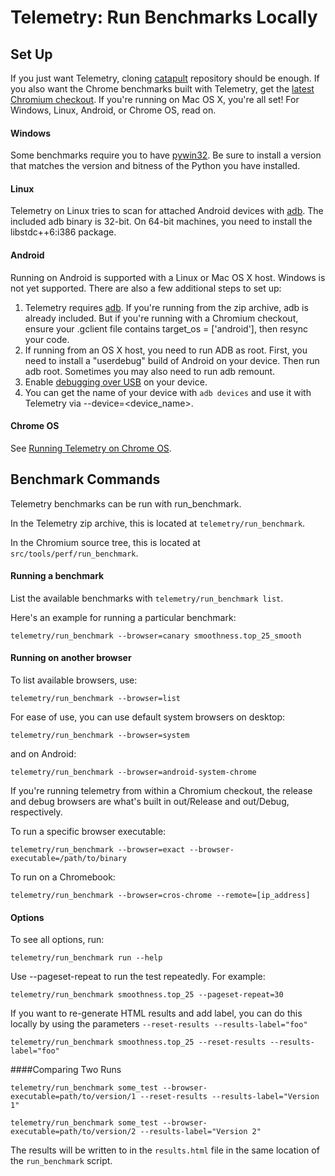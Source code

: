 <!-- Copyright 2015 The Chromium Authors. All rights reserved.
     Use of this source code is governed by a BSD-style license that can be
     found in the LICENSE file.
-->

# Telemetry: Run Benchmarks Locally

## Set Up

If you just want Telemetry, cloning
[catapult](https://github.com/catapult-project/catapult) repository should be
enough. If you also want the Chrome benchmarks built with Telemetry, get the
[latest Chromium checkout](https://www.chromium.org/developers/how-tos/get-the-code).
If you're running on Mac OS X, you're all set! For Windows, Linux, Android, or
Chrome OS, read on.

#### Windows

Some benchmarks require you to have
[pywin32](http://sourceforge.net/projects/pywin32/files/pywin32/Build%20219/).
Be sure to install a version that matches the version and bitness of the Python
you have installed.

#### Linux

Telemetry on Linux tries to scan for attached Android devices with
[adb](https://developer.android.com/tools/help/adb.html).
The included adb binary is 32-bit. On 64-bit machines, you need to install the
libstdc++6:i386 package.

#### Android

Running on Android is supported with a Linux or Mac OS X host. Windows is not
yet supported. There are also a few additional steps to set up:

  1. Telemetry requires [adb](http://developer.android.com/tools/help/adb.html).
     If you're running from the zip archive, adb is already included. But if
     you're running with a Chromium checkout, ensure your .gclient file contains
     target\_os = ['android'], then resync your code.
  2. If running from an OS X host, you need to run ADB as root. First, you need
     to install a "userdebug" build of Android on your device. Then run adb
     root. Sometimes you may also need to run adb remount.
  3. Enable [debugging over USB](http://developer.android.com/tools/device.html)
     on your device.
  4. You can get the name of your device with `adb devices` and use it with
     Telemetry via --device=<device\_name>.

#### Chrome OS

See [Running Telemetry on Chrome OS](http://www.chromium.org/developers/telemetry/running-telemetry-on-chrome-os).

## Benchmark Commands

Telemetry benchmarks can be run with run\_benchmark.

In the Telemetry zip archive, this is located at `telemetry/run_benchmark`.

In the Chromium source tree, this is located at `src/tools/perf/run_benchmark`.

#### Running a benchmark

List the available benchmarks with `telemetry/run_benchmark list`.

Here's an example for running a particular benchmark:

`telemetry/run_benchmark --browser=canary smoothness.top_25_smooth`

#### Running on another browser

To list available browsers, use:

`telemetry/run_benchmark --browser=list`

For ease of use, you can use default system browsers on desktop:

`telemetry/run_benchmark --browser=system`

and on Android:

`telemetry/run_benchmark --browser=android-system-chrome`

If you're running telemetry from within a Chromium checkout, the release and
debug browsers are what's built in out/Release and out/Debug, respectively.

To run a specific browser executable:

`telemetry/run_benchmark --browser=exact --browser-executable=/path/to/binary`

To run on a Chromebook:

`telemetry/run_benchmark --browser=cros-chrome --remote=[ip_address]`

#### Options

To see all options, run:

`telemetry/run_benchmark run --help`

Use --pageset-repeat to run the test repeatedly. For example:

`telemetry/run_benchmark smoothness.top_25 --pageset-repeat=30`

If you want to re-generate HTML results and add label, you can do this locally
by using the parameters `--reset-results --results-label="foo"`

`telemetry/run_benchmark smoothness.top_25 --reset-results
--results-label="foo"`

####Comparing Two Runs

`telemetry/run_benchmark some_test --browser-executable=path/to/version/1
--reset-results --results-label="Version 1"`

`telemetry/run_benchmark some_test --browser-executable=path/to/version/2
--results-label="Version 2"`

The results will be written to in the `results.html` file in the same location
of the `run_benchmark` script.
